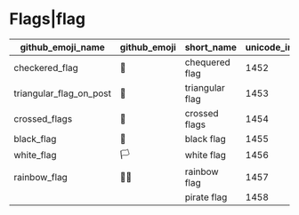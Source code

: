 # Flags|flag

|github_emoji_name|github_emoji|short_name|unicode_index|
|---|---|---|---|
|checkered_flag|:checkered_flag:|chequered flag|1452|
|triangular_flag_on_post|:triangular_flag_on_post:|triangular flag|1453|
|crossed_flags|:crossed_flags:|crossed flags|1454|
|black_flag|:black_flag:|black flag|1455|
|white_flag|:white_flag:|white flag|1456|
|rainbow_flag|:rainbow_flag:|rainbow flag|1457|
|||pirate flag|1458|
